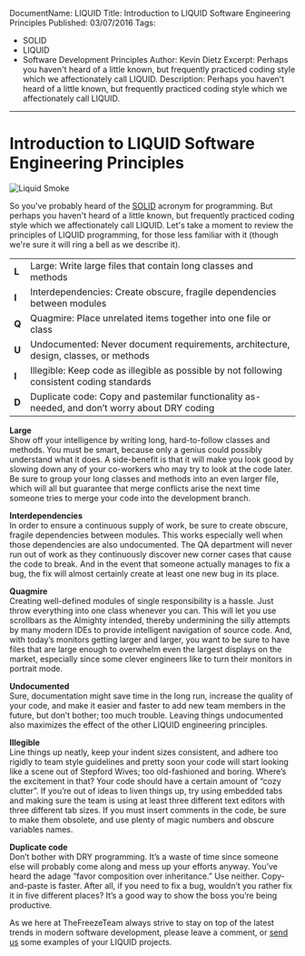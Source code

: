 DocumentName: LIQUID
Title: Introduction to LIQUID Software Engineering Principles
Published: 03/07/2016
Tags:
  - SOLID
  - LIQUID
  - Software Development Principles
Author: Kevin Dietz
Excerpt: Perhaps you haven't heard of a little known, but frequently practiced coding style which we affectionately call LIQUID.
Description: Perhaps you haven't heard of a little known, but frequently practiced coding style which we affectionately call LIQUID.
---
# Introduction to LIQUID Software Engineering Principles

![][LiquidImage]

So you've probably heard of the [SOLID](https://en.wikipedia.org/wiki/SOLID_(object-oriented_design)) acronym for programming. But perhaps you haven't heard of a little known, but frequently practiced coding style which we affectionately call LIQUID. Let's take a moment to review the principles of LIQUID programming, for those less familiar with it (though we're sure it will ring a bell as we describe it).

<table>
 <tr>
  <td><strong>L</strong></td>
  <td>Large: Write large files that contain long classes and methods</td>
 </tr>
 <tr>
  <td><strong>I</strong></td>
  <td>Interdependencies: Create obscure, fragile dependencies between modules</td>
 </tr>
 <tr>
  <td><strong>Q</strong></td>
  <td>Quagmire: Place unrelated items together into one file or class</td>
 </tr>
 <tr>
  <td><strong>U</strong></td>
  <td>Undocumented: Never document requirements, architecture, design, classes, or methods</td>
 </tr>
 <tr>
  <td><strong>I</strong></td>
  <td>Illegible: Keep code as illegible as possible by not following consistent coding standards</td>
 </tr>
 <tr>
  <td><strong>D</strong></td>
  <td>Duplicate code: Copy and pastemilar functionality as-needed, and don’t worry about DRY coding</td>
 </tr>
<table>

**Large**\
Show off your intelligence by writing long, hard-to-follow classes and methods. You must be smart, because only a genius could possibly understand what it does. A side-benefit is that it will make you look good by slowing down any of your co-workers who may try to look at the code later. Be sure to group your long classes and methods into an even larger file, which will all but guarantee that merge conflicts arise the next time someone tries to merge your code into the development branch.

**Interdependencies**\
In order to ensure a continuous supply of work, be sure to create obscure, fragile dependencies between modules. This works especially well when those dependencies are also undocumented. The QA department will never run out of work as they continuously discover new corner cases that cause the code to break. And in the event that someone actually manages to fix a bug, the fix will almost certainly create at least one new bug in its place.

**Quagmire**\
Creating well-defined modules of single responsibility is a hassle. Just throw everything into one class whenever you can. This will let you use scrollbars as the Almighty intended, thereby undermining the silly attempts by many modern IDEs to provide intelligent navigation of source code. And, with today’s monitors getting larger and larger, you want to be sure to have files that are large enough to overwhelm even the largest displays on the market, especially since some clever engineers like to turn their monitors in portrait mode.

**Undocumented**\
Sure, documentation might save time in the long run, increase the quality of your code, and make it easier and faster to add new team members in the future, but don’t bother; too much trouble. Leaving things undocumented also maximizes the effect of the other LIQUID engineering principles.

**Illegible**\
Line things up neatly, keep your indent sizes consistent, and adhere too rigidly to team style guidelines and pretty soon your code will start looking like a scene out of Stepford Wives; too old-fashioned and boring. Where’s the excitement in that? Your code should have a certain amount of “cozy clutter”. If you’re out of ideas to liven things up, try using embedded tabs and making sure the team is using at least three different text editors with three different tab sizes. If you must insert comments in the code, be sure to make them obsolete, and use plenty of magic numbers and obscure variables names.

**Duplicate code**\
Don’t bother with DRY programming. It’s a waste of time since someone else will probably come along and mess up your efforts anyway. You’ve heard the adage “favor composition over inheritance.” Use neither. Copy-and-paste is faster. After all, if you need to fix a bug, wouldn’t you rather fix it in five different places? It’s a good way to show the boss you’re being productive.

As we here at TheFreezeTeam always strive to stay on top of the latest trends in modern software development, please leave a comment, or [send us](mailto://feedback@thefreezeteam.com) some examples of your LIQUID projects.

[LiquidImage]: /../images/LIQUID.png "Liquid Smoke"
